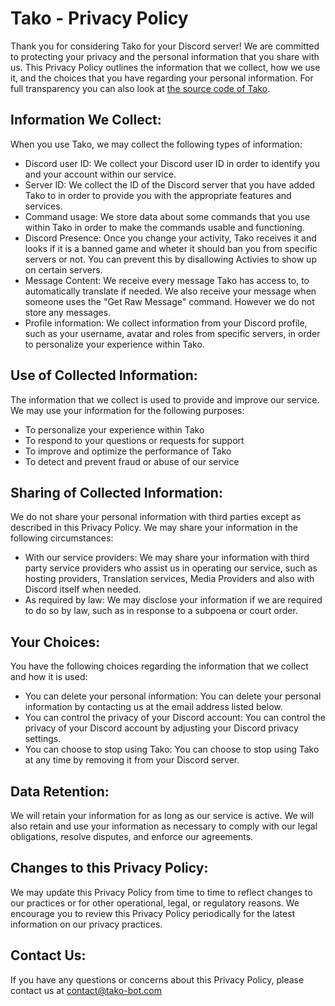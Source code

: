 # Tako - Privacy Policy
Thank you for considering Tako for your Discord server! We are committed to protecting your privacy and the personal information that you share with us. This Privacy Policy outlines the information that we collect, how we use it, and the choices that you have regarding your personal information. For full transparency you can also look at [the source code of Tako](https://github.com/tako-discord/tako).

## Information We Collect:

When you use Tako, we may collect the following types of information:

- Discord user ID: We collect your Discord user ID in order to identify you and your account within our service.
- Server ID: We collect the ID of the Discord server that you have added Tako to in order to provide you with the appropriate features and services.
- Command usage: We store data about some commands that you use within Tako in order to make the commands usable and functioning.
- Discord Presence: Once you change your activity, Tako receives it and looks if it is a banned game and wheter it should ban you from specific servers or not. You can prevent this by disallowing Activies to show up on certain servers.
- Message Content: We receive every message Tako has access to, to automatically translate if needed. We also receive your message when someone uses the "Get Raw Message" command. However we do not store any messages.
- Profile information: We collect information from your Discord profile, such as your username, avatar and roles from specific servers, in order to personalize your experience within Tako.

## Use of Collected Information:

The information that we collect is used to provide and improve our service. We may use your information for the following purposes:

- To personalize your experience within Tako
- To respond to your questions or requests for support
- To improve and optimize the performance of Tako
- To detect and prevent fraud or abuse of our service

## Sharing of Collected Information:

We do not share your personal information with third parties except as described in this Privacy Policy. We may share your information in the following circumstances:

- With our service providers: We may share your information with third party service providers who assist us in operating our service, such as hosting providers, Translation services, Media Providers and also with Discord itself when needed.
- As required by law: We may disclose your information if we are required to do so by law, such as in response to a subpoena or court order.

## Your Choices:

You have the following choices regarding the information that we collect and how it is used:

- You can delete your personal information: You can delete your personal information by contacting us at the email address listed below.
- You can control the privacy of your Discord account: You can control the privacy of your Discord account by adjusting your Discord privacy settings.
- You can choose to stop using Tako: You can choose to stop using Tako at any time by removing it from your Discord server.

## Data Retention:

We will retain your information for as long as our service is active. We will also retain and use your information as necessary to comply with our legal obligations, resolve disputes, and enforce our agreements.

## Changes to this Privacy Policy:

We may update this Privacy Policy from time to time to reflect changes to our practices or for other operational, legal, or regulatory reasons. We encourage you to review this Privacy Policy periodically for the latest information on our privacy practices.

## Contact Us:

If you have any questions or concerns about this Privacy Policy, please contact us at <a href="mailto:contact@tako-bot.com">contact@tako-bot.com</a>

